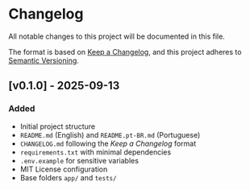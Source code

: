 # Changelog
All notable changes to this project will be documented in this file.

The format is based on [Keep a Changelog](https://keepachangelog.com/en/1.0.0/),
and this project adheres to [Semantic Versioning](https://semver.org/spec/v2.0.0.html).

## [v0.1.0] - 2025-09-13
### Added
- Initial project structure
- `README.md` (English) and `README.pt-BR.md` (Portuguese)
- `CHANGELOG.md` following the *Keep a Changelog* format
- `requirements.txt` with minimal dependencies
- `.env.example` for sensitive variables
- MIT License configuration
- Base folders `app/` and `tests/`